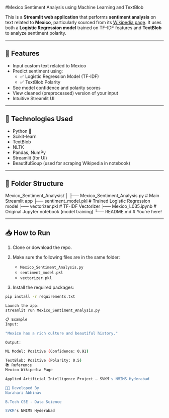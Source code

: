 #Mexico Sentiment Analysis using Machine Learning and TextBlob

This is a **Streamlit web application** that performs **sentiment analysis** on text related to **Mexico**, particularly sourced from its [Wikipedia page](https://en.wikipedia.org/wiki/Mexico). It uses both a **Logistic Regression model** trained on TF-IDF features and **TextBlob** to analyze sentiment polarity.

---

## 🚀 Features

- Input custom text related to Mexico
- Predict sentiment using:
  - ✅ Logistic Regression Model (TF-IDF)
  - ✅ TextBlob Polarity
- See model confidence and polarity scores
- View cleaned (preprocessed) version of your input
- Intuitive Streamlit UI

---

## 🧠 Technologies Used

- Python 🐍
- Scikit-learn
- TextBlob
- NLTK
- Pandas, NumPy
- Streamlit (for UI)
- BeautifulSoup (used for scraping Wikipedia in notebook)

---

## 📂 Folder Structure

Mexico_Sentiment_Analysis/ │ ├── Mexico_Sentiment_Analysis.py # Main Streamlit app ├── sentiment_model.pkl # Trained Logistic Regression model ├── vectorizer.pkl # TF-IDF Vectorizer ├── Mexico_L035.ipynb # Original Jupyter notebook (model training) └── README.md # You're here!


---

## 📥 How to Run

1. Clone or download the repo.
2. Make sure the following files are in the same folder:
   - `Mexico_Sentiment_Analysis.py`
   - `sentiment_model.pkl`
   - `vectorizer.pkl`

3. Install the required packages:
```bash
pip install -r requirements.txt

Launch the app:
streamlit run Mexico_Sentiment_Analysis.py

📋 Example
Input:

"Mexico has a rich culture and beautiful history."

Output:

ML Model: Positive (Confidence: 0.91)

TextBlob: Positive (Polarity: 0.5)
📚 Reference
Mexico Wikipedia Page

Applied Artificial Intelligence Project – SVKM's NMIMS Hyderabad

👨‍💻 Developed By
Narahari Abhinav

B.Tech CSE - Data Science

SVKM's NMIMS Hyderabad
